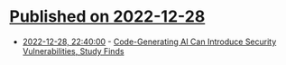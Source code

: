 # [Published on 2022-12-28](index.md)

* [2022-12-28, 22:40:00](https://developers.slashdot.org/story/22/12/28/2051230/code-generating-ai-can-introduce-security-vulnerabilities-study-finds?utm_source=rss1.0mainlinkanon&utm_medium=feed) - [Code-Generating AI Can Introduce Security Vulnerabilities, Study Finds](https://developers.slashdot.org/story/22/12/28/2051230/code-generating-ai-can-introduce-security-vulnerabilities-study-finds?utm_source=rss1.0mainlinkanon&utm_medium=feed)
